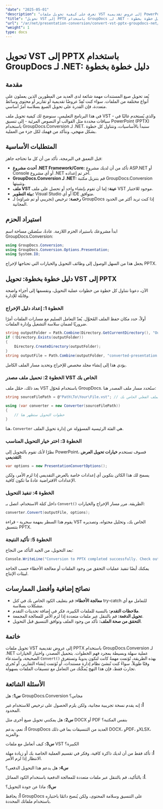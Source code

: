 ```yaml
---
"date": "2025-05-01"
"description": "تعرف على كيفية تحويل ملفات VST إلى عروض تقديمية PowerPoint باستخدام GroupDocs.Conversion لـ .NET باستخدام هذا الدليل الشامل."
"title": "تحويل VST إلى PPTX باستخدام GroupDocs لـ .NET - دليل خطوة بخطوة"
"url": "/ar/net/presentation-conversion/convert-vst-pptx-groupdocs-net/"
"weight": 1
type: docs
---
```

# تحويل VST إلى PPTX باستخدام GroupDocs لـ .NET: دليل خطوة بخطوة

## مقدمة

يُعد تحويل صيغ المستندات مهمة شائعة لدى العديد من المطورين الذين يعملون على أنواع مختلفة من الملفات. سواء كنت تُعِدّ عروضًا تقديمية أو تقارير أو محتوى وسائط متعددة، فإن القدرة على تحويل الصيغ بسلاسة أمرٌ أساسي.  

في هذا البرنامج التعليمي، سنوضح لك كيفية تحويل ملف VST - والذي يُستخدم غالبًا في سياقات محددة مثل القوالب أو النصوص المرئية - إلى تنسيق PowerPoint (PPTX) باستخدام GroupDocs.Conversion لـ .NET. سنبدأ بالأساسيات، ونتناول كل خطوة بشكل منهجي، ونتأكد من فهمك لكل جزء من العملية.


## المتطلبات الأساسية

قبل التعمق في البرمجة، تأكد من أن كل ما تحتاجه جاهز:

- **أحدث مشروع .NET Framework/Core:** تأكد من أن لديك مشروع ASP.NET أو Console أو أي مشروع .NET آخر تم إعداده.
- **GroupDocs.Conversion لـ .NET:** قم بتنزيل مكتبة GroupDocs.Conversion وتثبيتها.
- **ملف VST عينة:** إما أن تقوم بإنشاء واحد أو تحصل على ملف VST موجود للاختبار.
- **بيئة التطوير:** Visual Studio أو أي IDE متوافق.
- **رخصة:** ترخيص (تجريبي أو تم شراؤه) لـ GroupDocs إذا كنت تريد أكثر من الحدود المجانية.


## استيراد الحزم

ابدأ مشروعك باستيراد الحزم اللازمة. عادةً، ستُضمّن مساحة اسم GroupDocs.Conversion:

```csharp
using GroupDocs.Conversion;
using GroupDocs.Conversion.Options.Presentation;
using System.IO;
```

يجعل هذا من السهل الوصول إلى وظائف التحويل والخيارات التي تحتاجها لإخراج PPTX.


## دليل خطوة بخطوة: تحويل VST إلى PPTX

الآن، دعونا نتناول كل خطوة من خطوات عملية التحويل، ونقسمها إلى أجزاء واضحة وقابلة للإدارة.


### **الخطوة 1: إعداد دليل الإخراج**

أولاً، حدد مكان حفظ الملف المُحوَّل. يُعدّ التعامل السليم مع مسارات الملفات أمرًا ضروريًا لضمان سلاسة التشغيل وإدارة الملفات.

```csharp
string outputFolder = Path.Combine(Directory.GetCurrentDirectory(), "Output");
if (!Directory.Exists(outputFolder))
{
    Directory.CreateDirectory(outputFolder);
}
string outputFile = Path.Combine(outputFolder, "converted-presentation.pptx");
```

يؤدي هذا إلى إنشاء مجلد مخصص للإخراج وتحديد مسار الملف الكامل.


### **الخطوة 2: تحميل ملف مصدر VST الخاص بك**

بعد ذلك، حمّل ملف VST باستخدام مُحوّل GroupDocs. ستُحدد مسار ملف المصدر هنا:

```csharp
string sourceFilePath = @"Path\To\Your\File.vst"; // استبدله بمسار الملف الفعلي الخاص بك

using (var converter = new Converter(sourceFilePath))
{
    // خطوات التحويل ستظهر هنا
}
```

هنا، `Converter` هي الفئة الرئيسية المسؤولة عن إدارة تحويل الملف.


### **الخطوة 3: اختر خيار التحويل المناسب**

نظرًا لأنك تقوم بالتحويل إلى PowerPoint، فسوف تستخدم **خيارات تحويل العرض التقديمي**:

```csharp
var options = new PresentationConvertOptions();
```

يسمح لك هذا الكائن بتكوين أي إعدادات خاصة بالعرض التقديمي إذا لزم الأمر، ولكن الإعدادات الافتراضية عادةً ما تكون كافية.


### **الخطوة 4: تنفيذ التحويل**

داخل كتلة الاستخدام، اتصل بـ `Convert()` الطريقة. مرر مسار الإخراج والخيارات:

```csharp
converter.Convert(outputFile, options);
```

يقوم هذا السطر بمهمة سحرية - قراءة VST الخاص بك، وتحليل محتواه، وتصديره بتنسيق PPTX.


### **الخطوة 5: تأكيد النتيجة**

بعد التحويل، من الجيد التأكد من النجاح:

```csharp
Console.WriteLine("Conversion to PPTX completed successfully. Check output in {0}", outputFolder);
```

يمكنك أيضًا تنفيذ عمليات التحقق من وجود الملفات أو معالجة الأخطاء حسب الحاجة لبيئات الإنتاج.


## نصائح إضافية وأفضل الممارسات

- **معالجة الأخطاء:** قم بتغليف الكود الخاص بك في كتل try-catch للتعامل مع أي مشكلات بسلاسة.
- **ملاحظات التقدم:** بالنسبة للملفات الكبيرة، فكر في إضافة تحديثات التقدم.
- **تحويل الدفعة:** قم بالتنقل عبر ملفات متعددة إذا لزم الأمر للمعالجة المجمعة.
- **التحقق من صحة الملف:** تأكد من وجود الملف وتوافق التنسيق قبل التحويل.


## خاتمة

تحويل ملفات VST إلى عروض تقديمية PPTX باستخدام GroupDocs.Conversion لـ .NET عملية سهلة وبسيطة بمجرد فهم الخطوات. بتحميل المصدر، واختيار الخيارات الصحيحة، واستدعاء `Convert()` بهذه الطريقة، تُؤتمت مهمةً كانت لتكون يدويةً وتستغرق وقتًا طويلاً. سواءً كنت تُنشئ نظام إدارة مستندات، أو تُؤتمت إنشاء التقارير، أو تُجري تجاربَ فقط، فإن هذا النهج يُمكّنك من التعامل مع تنسيقات الملفات بسهولة.

## الأسئلة الشائعة

**س1:** هل GroupDocs.Conversion مجاني؟  

**أ:** إنه يقدم نسخة تجريبية مجانية، ولكن يلزم الحصول على ترخيص للاستخدام غير المحدود.

**س2:** هل يمكنني تحويل صيغ أخرى مثل DOCX أو PDF بنفس المكتبة؟  

**أ:** نعم، يدعم GroupDocs العديد من التنسيقات بما في ذلك DOCX، وPDF، وXLSX، والمزيد.

**س3:** كيف أتعامل مع ملفات VST الكبيرة؟  

**أ:** تأكد فقط من أن لديك ذاكرة كافية، وفكر في تقسيم العملية الخاصة بك أو زيادة مهلة الانتظار إذا لزم الأمر.

**س4:** هل يدعم هذا التحويل الدفعي؟  

**أ:** بالتأكيد، قم بالتنقل عبر ملفات متعددة للمعالجة الدفعية باستخدام الكود المماثل.

**س5:** ماذا عن جودة التحويل؟  

**أ:** يحافظ GroupDocs على التنسيق وسلامة المحتوى، ولكن يُنصح دائمًا باختباره باستخدام ملفاتك المحددة.